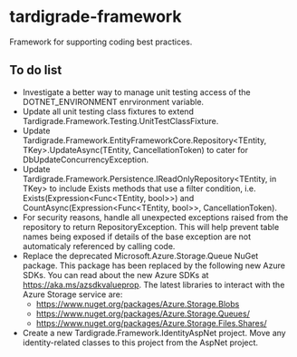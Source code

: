 # tardigrade-framework
Framework for supporting coding best practices.


## To do list

- Investigate a better way to manage unit testing access of the DOTNET_ENVIRONMENT enrvironment variable.
- Update all unit testing class fixtures to extend Tardigrade.Framework.Testing.UnitTestClassFixture.
- Update Tardigrade.Framework.EntityFrameworkCore.Repository<TEntity, TKey>.UpdateAsync(TEntity, CancellationToken) to cater for DbUpdateConcurrencyException.
- Update Tardigrade.Framework.Persistence.IReadOnlyRepository<TEntity, in TKey> to include Exists methods that use a filter condition, i.e. Exists(Expression<Func<TEntity, bool>>) and CountAsync(Expression<Func<TEntity, bool>>, CancellationToken).
- For security reasons, handle all unexpected exceptions raised from the repository to return RepositoryException. This will help prevent table names being exposed if details of the base exception are not automaticaly referenced by calling code.
- Replace the deprecated Microsoft.Azure.Storage.Queue NuGet package. This package has been replaced by the following new Azure SDKs. You can read about the new Azure SDKs at https://aka.ms/azsdkvalueprop. The latest libraries to interact with the Azure Storage service are:
  - https://www.nuget.org/packages/Azure.Storage.Blobs
  - https://www.nuget.org/packages/Azure.Storage.Queues/
  - https://www.nuget.org/packages/Azure.Storage.Files.Shares/
- Create a new Tardigrade.Framework.IdentityAspNet project. Move any identity-related classes to this project from the AspNet project.
